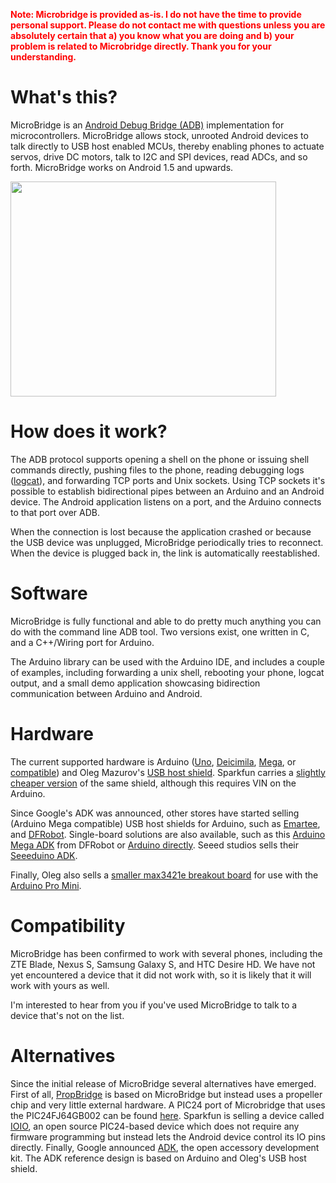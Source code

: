 <font color='red'><b>Note: Microbridge is provided as-is. I do not have the time to provide personal support. Please do not contact me with questions unless you are absolutely certain that a) you know what you are doing and b) your problem is related to Microbridge directly. Thank you for your understanding.</b></font>

# What's this? #

MicroBridge is an [Android Debug Bridge (ADB)](http://developer.android.com/guide/developing/tools/adb.html) implementation for microcontrollers. MicroBridge allows stock, unrooted Android devices to talk directly to USB host enabled MCUs, thereby enabling phones to actuate servos, drive DC motors, talk to I2C and SPI devices, read ADCs, and so forth. MicroBridge works on Android 1.5 and upwards.

<a href='http://www.youtube.com/watch?feature=player_embedded&v=QW41rj0OQT0' target='_blank'><img src='http://img.youtube.com/vi/QW41rj0OQT0/0.jpg' width='425' height=344 /></a>

# How does it work? #

The ADB protocol supports opening a shell on the phone or issuing shell commands directly, pushing files to the phone, reading debugging logs ([logcat](http://developer.android.com/guide/developing/tools/logcat.html)), and forwarding TCP ports and Unix sockets. Using TCP sockets it's possible to establish bidirectional pipes between an Arduino and an Android device. The Android application listens on a port, and the Arduino connects to that port over ADB.

When the connection is lost because the application crashed or because the USB device was unplugged, MicroBridge periodically tries to reconnect. When the device is plugged back in, the link is automatically reestablished.

# Software #

MicroBridge is fully functional and able to do pretty much anything you can do with the command line ADB tool. Two versions exist, one written in C, and a C++/Wiring port for Arduino.

The Arduino library can be used with the Arduino IDE, and includes a couple of examples, including forwarding a unix shell, rebooting your phone, logcat output, and a small demo application showcasing bidirection communication between Arduino and Android.

# Hardware #

The current supported hardware is Arduino ([Uno](http://arduino.cc/en/Main/ArduinoBoardUno), [Deicimila](http://www.arduino.cc/en/Main/ArduinoBoardDiecimila), [Mega](http://arduino.cc/en/Main/ArduinoBoardMega), or [compatible](http://www.arduino.cc/playground/Main/SimilarBoards)) and Oleg Mazurov's [USB host shield](http://www.circuitsathome.com/products-page/arduino-shields/usb-host-shield-2-0-for-arduino/). Sparkfun carries a [slightly cheaper version](http://www.sparkfun.com/products/9947) of the same shield, although this requires VIN on the Arduino.

Since Google's ADK was announced, other stores have started selling (Arduino Mega compatible) USB host shields for Arduino, such as [Emartee](http://emartee.com/product/42089/Arduino%20ADK%20Shield%20For%20Android), and [DFRobot](http://www.dfrobot.com/index.php?route=product/product&filter_name=usb%20host&product_id=498). Single-board solutions are also available, such as this [Arduino Mega ADK](http://www.dfrobot.com/index.php?route=product/product&filter_name=usb%20host&product_id=501) from DFRobot or [Arduino directly](http://store.arduino.cc/eu/index.php?main_page=product_info&cPath=11_12&products_id=144). Seeed studios sells their [Seeeduino ADK](http://www.seeedstudio.com/depot/seeeduino-adk-main-board-p-846.html?cPath=132_133).

Finally, Oleg also sells a [smaller max3421e breakout board](http://www.circuitsathome.com/products-page/breakout-boards/usb-host-shield-for-arduino-pro-mini/) for use with the [Arduino Pro Mini](http://www.arduino.cc/en/Main/ArduinoBoardProMini).

# Compatibility #

MicroBridge has been confirmed to work with several phones, including the ZTE Blade, Nexus S, Samsung Galaxy S, and HTC Desire HD. We have not yet encountered a device that it did not work with, so it is likely that it will work with yours as well.

I'm interested to hear from you if you've used MicroBridge to talk to a device that's not on the list.

# Alternatives #

Since the initial release of MicroBridge several alternatives have emerged. First of all, [PropBridge](http://robots-everywhere.com/re_wiki/index.php?title=PropBridge) is based on MicroBridge but instead uses a propeller chip and very little external hardware. A PIC24 port of Microbridge that uses the PIC24FJ64GB002 can be found [here](http://code.google.com/p/microbridge-pic/). Sparkfun is selling a device called [IOIO](http://www.sparkfun.com/products/10585), an open source PIC24-based device which does not require any firmware programming but instead lets the Android device control its IO pins directly. Finally, Google announced [ADK](http://developer.android.com/guide/topics/usb/adk.html), the open accessory development kit. The ADK reference design is based on Arduino and Oleg's USB host shield.